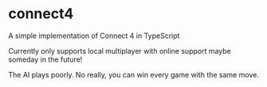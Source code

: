 # connect4
A simple implementation of Connect 4 in TypeScript

Currently only supports local multiplayer with online support maybe someday in the future!

The AI plays poorly. 
No really, you can win every game with the same move.
